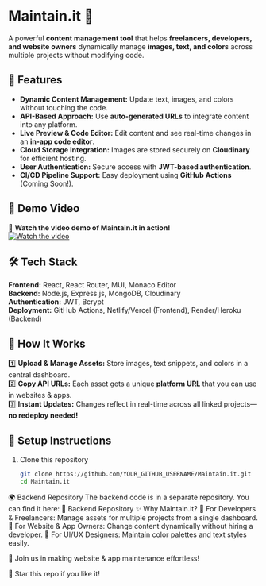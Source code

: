 # Maintain.it 🚀  
A powerful **content management tool** that helps **freelancers, developers, and website owners** dynamically manage **images, text, and colors** across multiple projects without modifying code.

## 🌟 Features
- **Dynamic Content Management:** Update text, images, and colors without touching the code.
- **API-Based Approach:** Use **auto-generated URLs** to integrate content into any platform.
- **Live Preview & Code Editor:** Edit content and see real-time changes in an **in-app code editor**.
- **Cloud Storage Integration:** Images are stored securely on **Cloudinary** for efficient hosting.
- **User Authentication:** Secure access with **JWT-based authentication**.
- **CI/CD Pipeline Support:** Easy deployment using **GitHub Actions** (Coming Soon!).

## 🎥 Demo Video  
🚀 **Watch the video demo of Maintain.it in action!**  
[![Watch the video](https://img.youtube.com/vi/YOUR_VIDEO_ID/maxresdefault.jpg)](https://www.youtube.com/watch?v=YOUR_VIDEO_ID)  



## 🛠️ Tech Stack  
**Frontend:** React, React Router, MUI, Monaco Editor  
**Backend:** Node.js, Express.js, MongoDB, Cloudinary  
**Authentication:** JWT, Bcrypt  
**Deployment:** GitHub Actions, Netlify/Vercel (Frontend), Render/Heroku (Backend)

## 🚀 How It Works  
1️⃣ **Upload & Manage Assets:** Store images, text snippets, and colors in a central dashboard.  
2️⃣ **Copy API URLs:** Each asset gets a unique **platform URL** that you can use in websites & apps.  
3️⃣ **Instant Updates:** Changes reflect in real-time across all linked projects—**no redeploy needed!**  

## 🔧 Setup Instructions  
1. Clone this repository  
   ```bash
   git clone https://github.com/YOUR_GITHUB_USERNAME/Maintain.it.git
   cd Maintain.it
🌍 Backend Repository
The backend code is in a separate repository. You can find it here:
🔗 Backend Repository
✨ Why Maintain.it?
🔹 For Developers & Freelancers: Manage assets for multiple projects from a single dashboard.
🔹 For Website & App Owners: Change content dynamically without hiring a developer.
🔹 For UI/UX Designers: Maintain color palettes and text styles easily.

🚀 Join us in making website & app maintenance effortless!

📢 Star this repo if you like it! 
